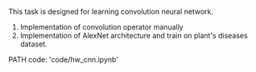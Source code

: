 This task is designed for learning convolution neural network.
1. Implementation of convolution operator manually
2. Implementation of AlexNet architecture and train on plant's diseases dataset.

PATH code:
	'code/hw_cnn.ipynb'
